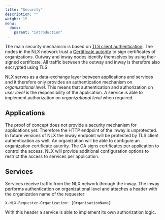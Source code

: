 ```yaml
---
title: "Security"
description: ""
weight: 15
menu:
  docs:
    parent: "introduction"
---
```


The main security mechanism is based on [TLS client authentication](https://blog.cloudflare.com/introducing-tls-client-auth/). The nodes in the NLX network trust a [Certificate autority](https://en.wikipedia.org/wiki/Certificate_authority) to sign certificates of organizations. Outway and inway nodes identify themselves by using their signed certificate. All traffic between the outway and inway is therefore  also encrypted using TLS.

NLX serves as a data-exchange layer between applications and services and it therefore only provides an authentication mechanism on *organizational level*. This means that authentication and authorization on *user level* is the responsibility of the application. A service is able to implement authorization on *organizational level* when required.

## Applications
The proof of concept does not provide a security mechanism for applications yet. Therefore the HTTP endpoint of the inway is unprotected. In future versions of NLX the inway endpoint will be protected by TLS client authentication as well. An organization will be able to configure an organization certificate autority. The CA signs certificates per application to control the access. NLX will provide additional configuration options to restrict the access to services per application.

## Services
Services receive traffic from the NLX network through the inway. The inway performs authentication on organizational level and attaches a header with the organization name of the requester:

    X-NLX-Requester-Organization: {OrganisationName}

With this header a service is able to implement its own authorization logic.

